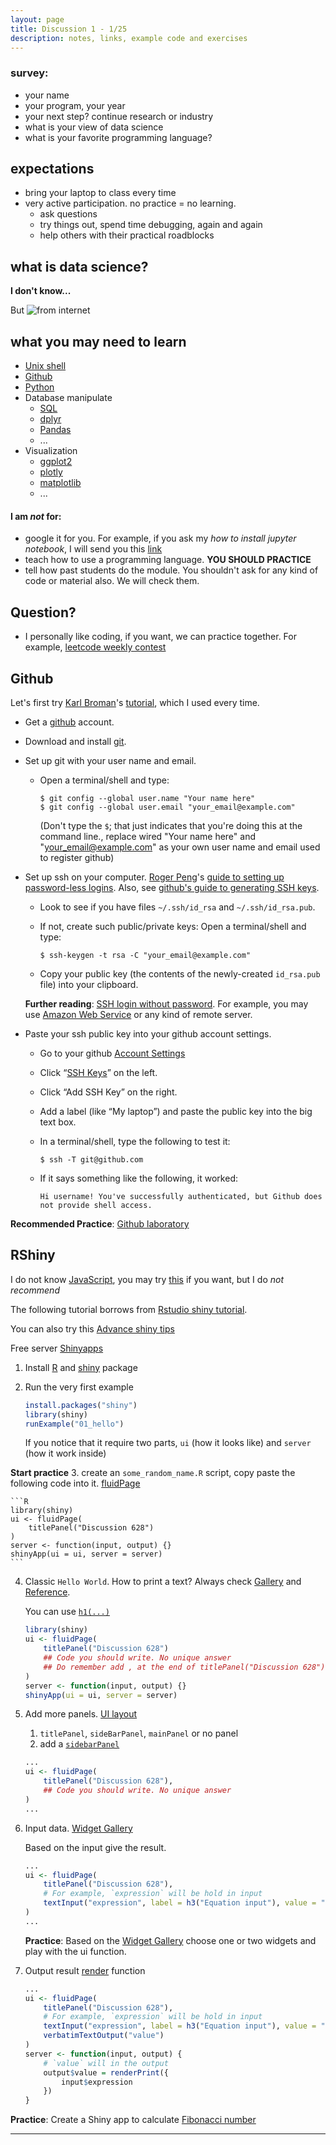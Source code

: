 ```yaml
---
layout: page
title: Discussion 1 - 1/25
description: notes, links, example code and exercises
---
```


### survey:

* your name
* your program, your year
* your next step? continue research or industry
* what is your view of data science
* what is your favorite programming language?

## expectations

- bring your laptop to class every time
- very active participation. no practice = no learning.
    * ask questions
    * try things out, spend time debugging, again and again
    * help others with their practical roadblocks

## what is data science?

**I don't know...**

But ![from internet](../assets/siteFigure/whatisdatascience.png)

## what you may need to learn

- [Unix shell](http://cecileane.github.io/computingtools/pages/notes0906-intro-shell.html)
- [Github](http://cecileane.github.io/computingtools/pages/git.html)
- [Python](http://cecileane.github.io/computingtools/pages/pythoninstallation.html)
- Database manipulate
  - [SQL](https://www.w3schools.com/sql/)
  - [dplyr](https://dplyr.tidyverse.org/)
  - [Pandas](https://pandas.pydata.org/)
  - ...
- Visualization
  - [ggplot2](https://ggplot2.tidyverse.org/)
  - [plotly](https://plot.ly/)
  - [matplotlib](https://matplotlib.org/)
  - ...

#### I am *not* for:

- google it for you. For example, if you ask my _how to install jupyter notebook_, I will send you this [link](http://lmgtfy.com/?q=how+to+install+jupyter+notebook)
- teach how to use a programming language. **YOU SHOULD PRACTICE**
- tell how past students do the module. You shouldn't ask for any kind of code or material also. We will check them. 


## Question?

- I personally like coding, if you want, we can practice together. For example, [leetcode weekly contest](https://leetcode.com/contest/)


Github 
----------------

Let's first try [Karl Broman](https://kbroman.org)'s [tutorial](https://kbroman.org/github_tutorial/pages/first_time.html), which I used every time.

- Get a [github](https://github.com) account.
- Download and install [git](https://git-scm.com/downloads).
- Set up git with your user name and email.

  - Open a terminal/shell and type:

        $ git config --global user.name "Your name here"
        $ git config --global user.email "your_email@example.com"

    (Don't type the `$`; that just indicates that you're doing this at
    the command line., replace wired "Your name here" and "your_email@example.com" as your own user name and email used to register github)

- Set up ssh on your computer.
  [Roger Peng](http://www.biostat.jhsph.edu/~rpeng)'s
  [guide to setting up password-less logins](http://www.biostat.jhsph.edu/bit/nopassword.html).
  Also, see [github's guide to generating SSH keys](https://help.github.com/articles/generating-ssh-keys).

  - Look to see if you have files `~/.ssh/id_rsa` and
  `~/.ssh/id_rsa.pub`.
  - If not, create such public/private keys: Open a terminal/shell and type:

        $ ssh-keygen -t rsa -C "your_email@example.com"

  - Copy your public key (the contents of the newly-created
    `id_rsa.pub` file) into your clipboard.

  **Further reading**: [SSH login without password](http://www.linuxproblem.org/art_9.html). For example, you may use [Amazon Web Service](https://aws.amazon.com/) or any kind of remote server.

- Paste your ssh public key into your github account settings.

  - Go to your github [Account Settings](https://github.com/settings/profile)
  - Click &ldquo;[SSH Keys](https://github.com/settings/ssh)&rdquo; on the left.
  - Click &ldquo;Add SSH Key&rdquo; on the right.
  - Add a label (like &ldquo;My laptop&rdquo;) and paste the public
    key into the big text box.
  - In a terminal/shell, type the following to test it:

        $ ssh -T git@github.com

  - If it says something like the following, it worked:

        Hi username! You've successfully authenticated, but Github does
        not provide shell access.

**Recommended Practice**: [Github laboratory](https://github.com/kbroman/Tools4RR/blob/master/05_Git_Lab/git_lab.md)

RShiny
----------------

I do not know [JavaScript](https://www.javascript.com/), you may try [this](https://medium.freecodecamp.org/how-to-build-an-html-calculator-app-from-scratch-using-javascript-4454b8714b98) if you want, but I do _not recommend_ 

The following tutorial borrows from [Rstudio shiny tutorial](https://shiny.rstudio.com/tutorial/written-tutorial/lesson1/). 

You can also try this [Advance shiny tips](https://deanattali.com/blog/advanced-shiny-tips/)

Free server [Shinyapps](https://www.shinyapps.io/)

1. Install [R](https://cran.r-project.org/) and [shiny](https://shiny.rstudio.com/) package
2. Run the very first example

    ```R
    install.packages("shiny")
    library(shiny)
    runExample("01_hello")
    ```

    If you notice that it require two parts, `ui` (how it looks like) and `server` (how it work inside)

**Start practice**
3. create an `some_random_name.R` script, copy paste the following code into it. [fluidPage](https://shiny.rstudio.com/reference/shiny/1.0.1/fluidPage.html)
    
    ```R
    library(shiny)
    ui <- fluidPage(
        titlePanel("Discussion 628")
    )
    server <- function(input, output) {}
    shinyApp(ui = ui, server = server)
    ```

4. Classic `Hello World`. How to print a text? Always check [Gallery](https://shiny.rstudio.com/gallery/) and [Reference](https://shiny.rstudio.com/reference/).

    You can use [`h1(...)`](https://shiny.rstudio.com/reference/shiny/1.0.0/builder.html)

    ```R
    library(shiny)
    ui <- fluidPage(
        titlePanel("Discussion 628")
        ## Code you should write. No unique answer
        ## Do remember add , at the end of titlePanel("Discussion 628")
    )
    server <- function(input, output) {}
    shinyApp(ui = ui, server = server)
    ```
5. Add more panels. [UI layout](https://shiny.rstudio.com/reference/shiny/1.2.0/)

   1. `titlePanel`, `sideBarPanel`, `mainPanel` or no panel
   2. add a [`sidebarPanel`](https://shiny.rstudio.com/reference/shiny/1.0.1/sidebarPanel.html)

    ```R
    ...
    ui <- fluidPage(
        titlePanel("Discussion 628"),
        ## Code you should write. No unique answer
    )
    ...
    ```

6. Input data. [Widget Gallery](https://shiny.rstudio.com/gallery/widget-gallery.html)
    
    Based on the input give the result.

    ```R
    ...
    ui <- fluidPage(
        titlePanel("Discussion 628"),
        # For example, `expression` will be hold in input
        textInput("expression", label = h3("Equation input"), value = "1+1")
    )
    ...
    ```

    **Practice**: Based on the [Widget Gallery](https://shiny.rstudio.com/gallery/widget-gallery.html) choose one or two widgets and play with the ui function. 

7. Output result [render](https://shiny.rstudio.com/reference/shiny/1.2.0/) function
    
    ```R
    ...
    ui <- fluidPage(
        titlePanel("Discussion 628"),
        # For example, `expression` will be hold in input
        textInput("expression", label = h3("Equation input"), value = "1+1"),
        verbatimTextOutput("value")
    )
    server <- function(input, output) {
        # `value` will in the output
        output$value = renderPrint({
            input$expression
        })
    }
    ```

**Practice**: Create a Shiny app to calculate [Fibonacci number](https://en.wikipedia.org/wiki/Fibonacci_number)

---
